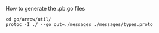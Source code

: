 How to generate the .pb.go files

```
cd go/arrow/util/
protoc -I ./ --go_out=./messages ./messages/types.proto
```
